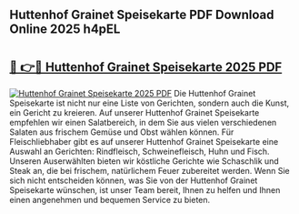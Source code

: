 ## Huttenhof Grainet Speisekarte PDF Download Online 2025 h4pEL

# <h2><a href="http://gccy9t.nevu.top/?p=Huttenhof+Grainet+Speisekarte">🔗 👉🔴 Huttenhof Grainet Speisekarte 2025 PDF</a></h2>

[![Huttenhof Grainet Speisekarte 2025 PDF](https://i.imgur.com/dBaPXMq.png)](http://gccy9t.nevu.top/?p=Huttenhof+Grainet+Speisekarte)
Die Huttenhof Grainet Speisekarte ist nicht nur eine Liste von Gerichten, sondern auch die Kunst, ein Gericht zu kreieren. Auf unserer Huttenhof Grainet Speisekarte empfehlen wir einen Salatbereich, in dem Sie aus vielen verschiedenen Salaten aus frischem Gemüse und Obst wählen können. Für Fleischliebhaber gibt es auf unserer Huttenhof Grainet Speisekarte eine Auswahl an Gerichten: Rindfleisch, Schweinefleisch, Huhn und Fisch. Unseren Auserwählten bieten wir köstliche Gerichte wie Schaschlik und Steak an, die bei frischem, natürlichem Feuer zubereitet werden. Wenn Sie sich nicht entscheiden können, was Sie von der Huttenhof Grainet Speisekarte wünschen, ist unser Team bereit, Ihnen zu helfen und Ihnen einen angenehmen und bequemen Service zu bieten.
